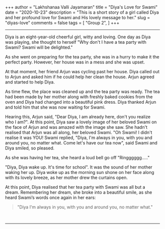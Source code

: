 +++
author = "Lakhshanaa Valli Jayamaran"
title = "Diya's Love for Swami"
date = "2020-10-23"
description = "This is a short story of a girl called Diya and her profound love for Swami and His lovely message to her."
slug = "diyas-love"
comments = false
tags = [
    "Group 2",
]
+++

---

Diya is an eight-year-old cheerful girl, witty and loving. One day as Diya was playing, she thought to herself "Why don't I have a tea party with Swami? Swami will be delighted."  

As she went on preparing for the tea party, she was in a hurry to make it the perfect party. However, her house was in a mess and she was upset. 

At that moment, her friend Arjun was cycling past her house. Diya called out to Arjun and asked him if he could help her clean the house. Arjun agreed and started to help Diya.  

As time flew, the place was cleaned up and the tea party was ready. The tea had been made by her mother along with freshly baked cookies from the oven and Diya had changed into a beautiful pink dress. Diya thanked Arjun and told him that she was now waiting for Swami.

Hearing this, Arjun said, "Dear Diya, I am already here, don't you realize who I am?". At this point, Diya saw a lovely image of her beloved Swami on the face of Arjun and was amazed with the image she saw. She hadn't realised that Arjun was all along, her beloved Swami. "Oh Swami! I didn't realise it was YOU!  Swami replied, "Diya, I'm always in you, with you and around you, no matter what. Come let's have our tea now", said Swami and Diya smiled, so pleased.  

As she was having her tea, she heard a loud bell go off "Ringggggg....."

"Diya, Diya wake up. It's time for school". It was the sound of her mother waking her up. Diya woke up as the morning sun shone on her face along with its lovely breeze, as her mother drew the curtains open.  

At this point, Diya realised that her tea party with Swami was all but a dream. Remembering her dream, she broke into a beautiful smile, as she heard Swami’s words once again in her ears:

>"Diya I'm always in you, with you and around you, no matter what."

<br>

---
